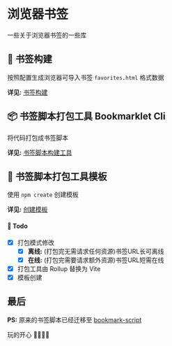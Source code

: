 # 浏览器书签

一些关于浏览器书签的一些库


## 🔖 书签构建

按照配置生成浏览器可导入书签 `favorites.html` 格式数据 

**详见:** [书签构建](./packages/bookmark/README.md)

## 📦 书签脚本打包工具 Bookmarklet Cli

将代码打包成书签脚本

**详见:** [书签脚本构建工具](./packages/bookmark-script/README.md)

## 📂 书签脚本打包工具模板

使用 `npm create` 创建模板

**详见:** [创建模板](./packages/create-bookmark-script/README.md)

#### 📄 Todo

+ [x] 打包模式修改
  + [x] **离线:** (打包完无需请求任何资源)书签URL长可离线
  + [x] **在线:** (打包完需要请求额外资源)书签URL短需在线
+ [x] 打包工具由 Rollup 替换为 Vite
+ [x] 模板创建

## 最后

**PS:** 原来的书签脚本已经迁移至 [bookmark-script](https://github.com/xiaohuohumax/bookmark-script)

玩的开心 🎉🎉🎉🎉
